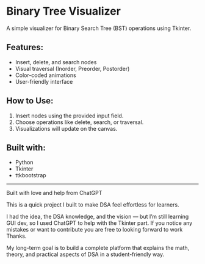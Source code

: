 # Binary Tree Visualizer 

A simple visualizer for Binary Search Tree (BST) operations using Tkinter.

## Features:
- Insert, delete, and search nodes
- Visual traversal (Inorder, Preorder, Postorder)
- Color-coded animations
- User-friendly interface

## How to Use:
1. Insert nodes using the provided input field.
2. Choose operations like delete, search, or traversal.
3. Visualizations will update on the canvas.

## Built with:
- Python
- Tkinter
- ttkbootstrap

---
 Built with love and help from ChatGPT 

 This is a quick project I built to make DSA feel effortless for learners.

 I had the idea, the DSA knowledge, and the vision — but I’m still learning GUI dev, so I used ChatGPT to help with the Tkinter part.
 If you notice any mistakes or want to contribute you are free to looking forward to work Thanks.

 My long-term goal is to build a complete platform that explains the math, theory, and practical aspects of DSA in a student-friendly way.

